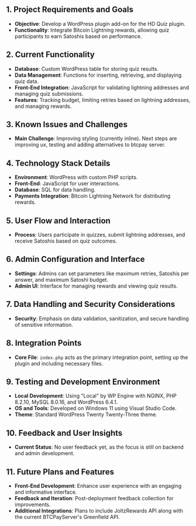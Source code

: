## 1. Project Requirements and Goals
- **Objective**: Develop a WordPress plugin add-on for the HD Quiz plugin.
- **Functionality**: Integrate Bitcoin Lightning rewards, allowing quiz participants to earn Satoshis based on performance.

## 2. Current Functionality
- **Database**: Custom WordPress table for storing quiz results.
- **Data Management**: Functions for inserting, retrieving, and displaying quiz data.
- **Front-End Integration**: JavaScript for validating lightning addresses and managing quiz submissions.
- **Features**: Tracking budget, limiting retries based on lightning addresses, and managing rewards.

## 3. Known Issues and Challenges
- **Main Challenge**: Improving styling (currently inline).  Next steps are improving ux, testing and adding alternatives to btcpay server.

## 4. Technology Stack Details
- **Environment**: WordPress with custom PHP scripts.
- **Front-End**: JavaScript for user interactions.
- **Database**: SQL for data handling.
- **Payments Integration**: Bitcoin Lightning Network for distributing rewards.

## 5. User Flow and Interaction
- **Process**: Users participate in quizzes, submit lightning addresses, and receive Satoshis based on quiz outcomes.

## 6. Admin Configuration and Interface
- **Settings**: Admins can set parameters like maximum retries, Satoshis per answer, and maximum Satoshi budget.
- **Admin UI**: Interface for managing rewards and viewing quiz results.

## 7. Data Handling and Security Considerations
- **Security**: Emphasis on data validation, sanitization, and secure handling of sensitive information.

## 8. Integration Points
- **Core File**: `index.php` acts as the primary integration point, setting up the plugin and including necessary files.

## 9. Testing and Development Environment
- **Local Development**: Using "Local" by WP Engine with NGINX, PHP 8.2.10, MySQL 8.0.16, and WordPress 6.4.1.
- **OS and Tools**: Developed on Windows 11 using Visual Studio Code.
- **Theme**: Standard WordPress Twenty Twenty-Three theme.

## 10. Feedback and User Insights
- **Current Status**: No user feedback yet, as the focus is still on backend and admin development.

## 11. Future Plans and Features
- **Front-End Development**: Enhance user experience with an engaging and informative interface.
- **Feedback and Iteration**: Post-deployment feedback collection for improvements.
- **Additional Integrations**: Plans to include JoltzRewards API along with the current BTCPayServer's Greenfield API.
